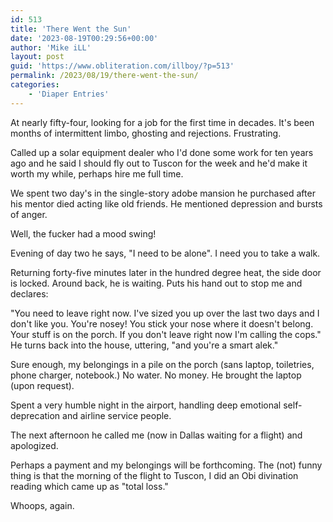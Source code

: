 ```yaml
---
id: 513
title: 'There Went the Sun'
date: '2023-08-19T00:29:56+00:00'
author: 'Mike iLL'
layout: post
guid: 'https://www.obliteration.com/illboy/?p=513'
permalink: /2023/08/19/there-went-the-sun/
categories:
    - 'Diaper Entries'
---
```


<!-- wp:paragraph -->
<p>At nearly fifty-four, looking for a job for the first time in decades. It's been months of intermittent limbo, ghosting and rejections. Frustrating.</p>
<!-- /wp:paragraph -->

<!-- wp:paragraph -->
<p>Called up a solar equipment dealer who I'd done some work for ten years ago and he said I should fly out to Tuscon for the week and he'd make it worth my while, perhaps hire me full time.</p>
<!-- /wp:paragraph -->

<!-- wp:paragraph -->
<p>We spent two day's in the single-story adobe mansion he purchased after his mentor died acting like old friends. He mentioned depression and bursts of anger.</p>
<!-- /wp:paragraph -->

<!-- wp:paragraph -->
<p>Well, the fucker had a mood swing!</p>
<!-- /wp:paragraph -->

<!-- wp:paragraph -->
<p>Evening of day two he says, "I need to be alone". I need you to take a walk.</p>
<!-- /wp:paragraph -->

<!-- wp:paragraph -->
<p>Returning forty-five minutes later in the hundred degree heat, the side door is locked. Around back, he is waiting. Puts his hand out to stop me and declares:</p>
<!-- /wp:paragraph -->

<!-- wp:paragraph -->
<p>"You need to leave right now. I've sized you up over the last two days and I don't like you. You're nosey! You stick your nose where it doesn't belong. Your stuff is on the porch. If you don't leave right now I'm calling the cops." He turns back into the house, uttering, "and you're a smart alek."</p>
<!-- /wp:paragraph -->

<!-- wp:paragraph -->
<p>Sure enough, my belongings in a pile on the porch (sans laptop, toiletries, phone charger, notebook.) No water. No money. He brought the laptop (upon request).</p>
<!-- /wp:paragraph -->

<!-- wp:paragraph -->
<p>Spent a very humble night in the airport, handling deep emotional self-deprecation and airline service people.</p>
<!-- /wp:paragraph -->

<!-- wp:paragraph -->
<p>The next afternoon he called me (now in Dallas waiting for a flight) and apologized.</p>
<!-- /wp:paragraph -->

<!-- wp:paragraph -->
<p>Perhaps a payment and my belongings will be forthcoming. The (not) funny thing is that the morning of the flight to Tuscon, I did an Obi divination reading which came up as "total loss."</p>
<!-- /wp:paragraph -->

<!-- wp:paragraph -->
<p>Whoops, again.</p>
<!-- /wp:paragraph -->